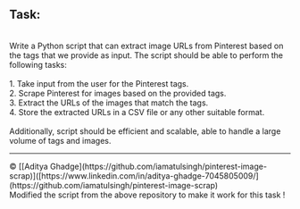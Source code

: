 ## Task:
<br>
Write a Python script that can extract image URLs from Pinterest based on the tags that we provide as input. The script should be able to perform the following tasks:
<br><br>
1. Take input from the user for the Pinterest tags.<br>
2. Scrape Pinterest for images based on the provided tags.<br>
3. Extract the URLs of the images that match the tags.<br>
4. Store the extracted URLs in a CSV file or any other suitable format.
<br><br>
Additionally, script should be efficient and scalable, able to handle a large volume of tags and images. 

<hr>
&copy; [[Aditya Ghadge](https://github.com/iamatulsingh/pinterest-image-scrap)]([https://www.linkedin.com/in/aditya-ghadge-7045805009/](https://github.com/iamatulsingh/pinterest-image-scrap)
<br>Modified the script from the above repository to make it work for this task !
